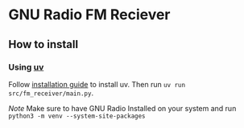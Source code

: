 # GNU Radio FM Reciever

## How to install
### Using [uv](https://docs.astral.sh/uv/getting-started/)
Follow [installation guide](https://docs.astral.sh/uv/getting-started/installation/) to install uv. Then run `uv run src/fm_receiver/main.py`.

*Note* Make sure to have GNU Radio Installed on your system and run `python3 -m venv --system-site-packages`